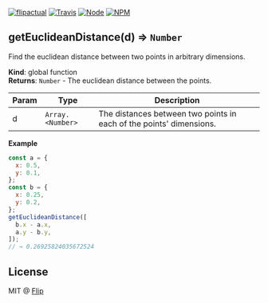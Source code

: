 [![flipactual](https://img.shields.io/badge/😋-flipactual-43A6F6.svg?style=flat-square)](https://flipactual.com/)
[![Travis](https://img.shields.io/travis/flipactual/get-euclidean-distance.svg?style=flat-square)](https://travis-ci.org/flipactual/get-euclidean-distance/)
[![Node](https://img.shields.io/node/v/get-euclidean-distance.svg?style=flat-square)](http://npmjs.com/package/get-euclidean-distance)
[![NPM](https://img.shields.io/npm/v/get-euclidean-distance.svg?style=flat-square)](http://npmjs.com/package/get-euclidean-distance)

<a name="getEuclideanDistance"></a>

## getEuclideanDistance(d) ⇒ <code>Number</code>
Find the euclidean distance between two points in arbitrary dimensions.

**Kind**: global function  
**Returns**: <code>Number</code> - The euclidean distance between the points.  

| Param | Type | Description |
| --- | --- | --- |
| d | <code>Array.&lt;Number&gt;</code> | The distances between two points in each of the points' dimensions. |

**Example**  
```js
const a = {
  x: 0.5,
  y: 0.1,
};
const b = {
  x: 0.25,
  y: 0.2,
};
getEuclideanDistance([
  b.x - a.x,
  a.y - b.y,
]);
// → 0.26925824035672524
```

## License

MIT @ [Flip](https://github.com/flipactual)
